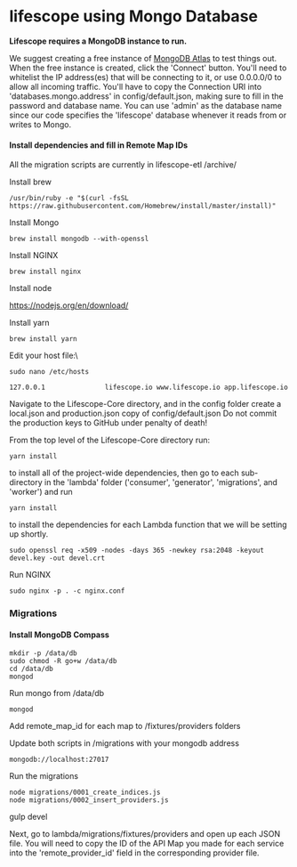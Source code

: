 # lifescope using Mongo Database

**Lifescope requires a MongoDB instance to run.**

We suggest creating a free instance of [MongoDB Atlas](https://www.mongodb.com/cloud/atlas) to test things out. When the free instance is created, click the 'Connect' button. You'll need to whitelist the IP address(es) that will be connecting to it, or use 0.0.0.0/0 to allow all incoming traffic. You'll have to copy the Connection URI into 'databases.mongo.address' in config/default.json, making sure to fill in the password and database name. You can use 'admin' as the database name since our code specifies the 'lifescope' database whenever it reads from or writes to Mongo.

#### Install dependencies and fill in Remote Map IDs

All the migration scripts are currently in lifescope-etl /archive/

Install brew

`/usr/bin/ruby -e "$(curl -fsSL https://raw.githubusercontent.com/Homebrew/install/master/install)"`

Install Mongo

`brew install mongodb --with-openssl`

Install NGINX

`brew install nginx`

Install node

https://nodejs.org/en/download/

Install yarn

`brew install yarn`

Edit your host file:\

`sudo nano /etc/hosts`

`127.0.0.1               lifescope.io www.lifescope.io app.lifescope.io`

Navigate to the Lifescope-Core directory, and in the config folder
create a local.json and production.json copy of config/default.json
Do not commit the production keys to GitHub under penalty of death!


From the top level of the Lifescope-Core directory run:

`yarn install`

to install all of the project-wide dependencies, then go to each sub-directory in the 'lambda' folder ('consumer', 'generator', 'migrations', and 'worker') and run

`yarn install`

to install the dependencies for each Lambda function that we will be setting up shortly.

`sudo openssl req -x509 -nodes -days 365 -newkey rsa:2048 -keyout devel.key -out devel.crt`

Run NGINX

`sudo nginx -p . -c nginx.conf`


### Migrations

#### Install MongoDB Compass

```
mkdir -p /data/db
sudo chmod -R go+w /data/db
cd /data/db
mongod
```

Run mongo from /data/db

`mongod`

Add remote_map_id for each map to /fixtures/providers folders

Update both scripts in /migrations with your mongodb address

`mongodb://localhost:27017`

Run the migrations

```
node migrations/0001_create_indices.js
node migrations/0002_insert_providers.js
```

gulp devel

Next, go to lambda/migrations/fixtures/providers and open up each JSON file.
You will need to copy the ID of the API Map you made for each service into the 'remote_provider_id' field in the corresponding provider file.
<!--stackedit_data:
eyJoaXN0b3J5IjpbMTA3MzUwNDIxMF19
-->